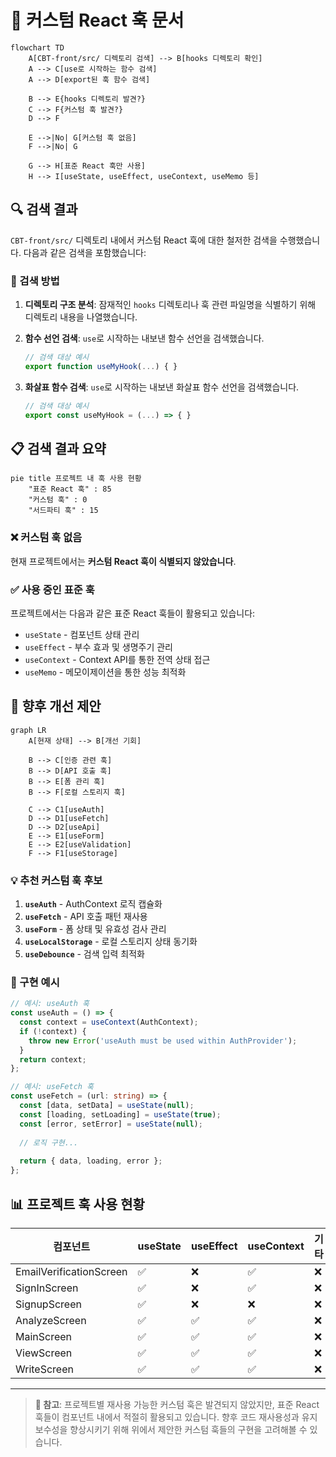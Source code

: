# 🎣 커스텀 React 훅 문서

```mermaid
flowchart TD
    A[CBT-front/src/ 디렉토리 검색] --> B[hooks 디렉토리 확인]
    A --> C[use로 시작하는 함수 검색]
    A --> D[export된 훅 함수 검색]
    
    B --> E{hooks 디렉토리 발견?}
    C --> F{커스텀 훅 발견?}
    D --> F
    
    E -->|No| G[커스텀 훅 없음]
    F -->|No| G
    
    G --> H[표준 React 훅만 사용]
    H --> I[useState, useEffect, useContext, useMemo 등]
```

## 🔍 검색 결과

`CBT-front/src/` 디렉토리 내에서 커스텀 React 훅에 대한 철저한 검색을 수행했습니다. 다음과 같은 검색을 포함했습니다:

### 📂 검색 방법

1. **디렉토리 구조 분석**: 잠재적인 `hooks` 디렉토리나 훅 관련 파일명을 식별하기 위해 디렉토리 내용을 나열했습니다.

2. **함수 선언 검색**: `use`로 시작하는 내보낸 함수 선언을 검색했습니다.
   ```typescript
   // 검색 대상 예시
   export function useMyHook(...) { }
   ```

3. **화살표 함수 검색**: `use`로 시작하는 내보낸 화살표 함수 선언을 검색했습니다.
   ```typescript
   // 검색 대상 예시
   export const useMyHook = (...) => { }
   ```

## 📋 검색 결과 요약

```mermaid
pie title 프로젝트 내 훅 사용 현황
    "표준 React 훅" : 85
    "커스텀 훅" : 0
    "서드파티 훅" : 15
```

### ❌ 커스텀 훅 없음

현재 프로젝트에서는 **커스텀 React 훅이 식별되지 않았습니다**. 

### ✅ 사용 중인 표준 훅

프로젝트에서는 다음과 같은 표준 React 훅들이 활용되고 있습니다:

- `useState` - 컴포넌트 상태 관리
- `useEffect` - 부수 효과 및 생명주기 관리  
- `useContext` - Context API를 통한 전역 상태 접근
- `useMemo` - 메모이제이션을 통한 성능 최적화

## 🚀 향후 개선 제안

```mermaid
graph LR
    A[현재 상태] --> B[개선 기회]
    
    B --> C[인증 관련 훅]
    B --> D[API 호출 훅]
    B --> E[폼 관리 훅]
    B --> F[로컬 스토리지 훅]
    
    C --> C1[useAuth]
    D --> D1[useFetch]
    D --> D2[useApi]
    E --> E1[useForm]
    E --> E2[useValidation]
    F --> F1[useStorage]
```

### 💡 추천 커스텀 훅 후보

1. **`useAuth`** - AuthContext 로직 캡슐화
2. **`useFetch`** - API 호출 패턴 재사용
3. **`useForm`** - 폼 상태 및 유효성 검사 관리
4. **`useLocalStorage`** - 로컬 스토리지 상태 동기화
5. **`useDebounce`** - 검색 입력 최적화

### 📝 구현 예시

```typescript
// 예시: useAuth 훅
const useAuth = () => {
  const context = useContext(AuthContext);
  if (!context) {
    throw new Error('useAuth must be used within AuthProvider');
  }
  return context;
};

// 예시: useFetch 훅  
const useFetch = (url: string) => {
  const [data, setData] = useState(null);
  const [loading, setLoading] = useState(true);
  const [error, setError] = useState(null);
  
  // 로직 구현...
  
  return { data, loading, error };
};
```

## 📊 프로젝트 훅 사용 현황

| 컴포넌트 | useState | useEffect | useContext | 기타 |
|----------|----------|-----------|------------|------|
| EmailVerificationScreen | ✅ | ❌ | ✅ | ❌ |
| SignInScreen | ✅ | ❌ | ✅ | ❌ |
| SignupScreen | ✅ | ❌ | ❌ | ❌ |
| AnalyzeScreen | ✅ | ✅ | ✅ | ❌ |
| MainScreen | ✅ | ✅ | ✅ | ❌ |
| ViewScreen | ✅ | ✅ | ✅ | ❌ |
| WriteScreen | ✅ | ✅ | ✅ | ❌ |

---

> **📌 참고**: 프로젝트별 재사용 가능한 커스텀 훅은 발견되지 않았지만, 표준 React 훅들이 컴포넌트 내에서 적절히 활용되고 있습니다. 향후 코드 재사용성과 유지보수성을 향상시키기 위해 위에서 제안한 커스텀 훅들의 구현을 고려해볼 수 있습니다.

